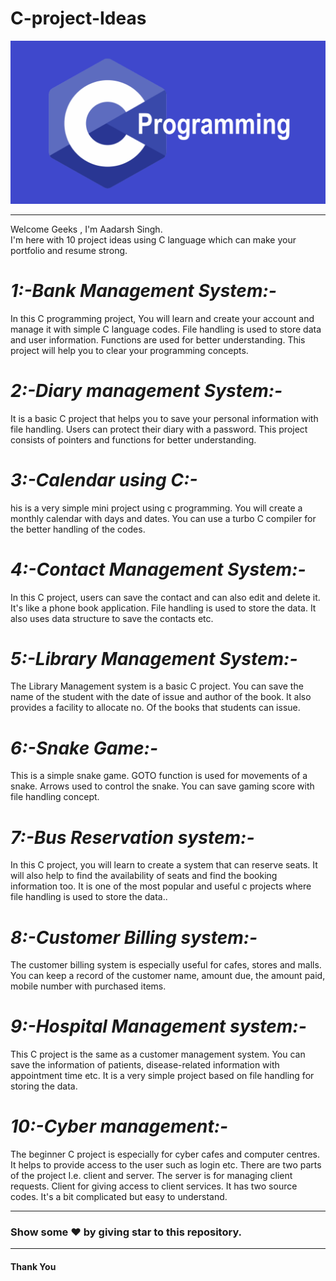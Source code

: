 # C-project-Ideas
<img src = https://github.com/Magnet-Coding/C-project-Ideas/blob/main/Cprogramming.png>
<hr>
Welcome Geeks , I'm Aadarsh Singh.<br>
I'm here with 10 project ideas using C language which can make your portfolio and resume strong.

<h1><b><i>1:-Bank Management System:-</i></b></h1>
        <p>In this C programming project,
        You will learn and create your account and manage it with simple C language codes. 
        File handling is used to store data and user information. Functions are used for better 
        understanding. This project will help you to clear your programming concepts.</p>
        
<h1><b><i>2:-Diary management System:-</i></b></h1>
        <p>It is a basic C project that helps you to save your personal information with file handling.
            Users can protect their diary with a password.
            This project consists of pointers and functions for better understanding.</p>
            
<h1><b><i>3:-Calendar using C:-</i></b></h1>
        <p>his is a very simple mini project using c programming.
           You will create a monthly calendar with days and dates.
           You can use a turbo C compiler for the better handling of the codes.</p>
           
 <h1><b><i>4:-Contact Management System:-</i></b></h1>
        <p>In this C project, users can save the contact and can also edit and delete it.
           It's like a phone book application. File handling is used to store the data.
           It also uses data structure to save the contacts etc.</p> 
           
 <h1><b><i>5:-Library Management System:-</i></b></h1>
        <p>The Library Management system is a basic C project.
           You can save the name of the student with the date of issue and author of the book.
           It also provides a facility to allocate no. Of the books that students can issue.</p>
    
<h1><b><i>6:-Snake Game:-</i></b></h1>
        <p>This is a simple snake game. GOTO function is used for movements of a snake.
           Arrows used to control the snake. You can save gaming score with file handling concept.</p>
           
<h1><b><i>7:-Bus Reservation system:-</i></b></h1>
        <p>In this C project, you will learn to create a system that can reserve seats.
          It will also help to find the availability of seats and find the booking information too.
          It is one of the most popular and useful c projects where file handling is used to store the data..</p> 
          
<h1><b><i>8:-Customer Billing system:-</i></b></h1>
        <p>The customer billing system is especially useful for cafes, stores and malls.
        You can keep a record of the customer name, amount due, the amount paid, mobile number with purchased items.</p>
        
<h1><b><i>9:-Hospital Management system:-</i></b></h1>
        <p>This C project is the same as a customer management system.
           You can save the information of patients, disease-related information with appointment time etc.
           It is a very simple project based on file handling for storing the data.</p>
           
<h1><b><i>10:-Cyber management:-</i></b></h1>
        <p>The beginner C project is especially for cyber cafes and computer centres.
           It helps to provide access to the user such as login etc.
           There are two parts of the project I.e. client and server.
           The server is for managing client requests. Client for giving access to client services.
           It has two source codes. It's a bit complicated but easy to understand.</p>       

<hr>
<h3>Show some ❤️ by giving star to this repository.</h3>
 <hr>
  <h4>Thank You</h4>
